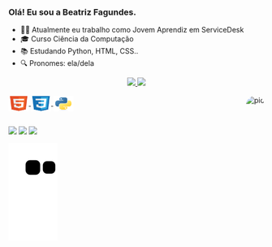 ### Olá! Eu sou a Beatriz Fagundes.


- 👩‍💻 Atualmente eu trabalho como Jovem Aprendiz em ServiceDesk
- 🎓 Curso Ciência da Computação
- 📚 Estudando Python, HTML, CSS..
- 🔍 Pronomes: ela/dela

<div align="center">
  <a href="https://github.com/BeatrizFag">
  <img height="160em" src="https://github-readme-stats.vercel.app/api?username=BeatrizFag&show_icons=true&theme=slateorange&include_all_commits=true&count_private=true"/>
  <img height="100em" src="https://github-readme-stats.vercel.app/api/top-langs/?username=BeatrizFag&layout=compact&langs_count=7&theme=slateorange"/>
</div>
  
<div style="display: inline_block"><br>
  <img align="center" alt="HTML" height="30" width="40" src="https://raw.githubusercontent.com/devicons/devicon/master/icons/html5/html5-original.svg">
  <img align="center" alt="CSS" height="30" width="40" src="https://raw.githubusercontent.com/devicons/devicon/master/icons/css3/css3-original.svg">
  <img align="center" alt="Python" height="30" width="40" src="https://raw.githubusercontent.com/devicons/devicon/master/icons/python/python-original.svg">
  <img align="right" alt="pic" height="150" style="border-radius:50px;" src="https://media.discordapp.net/attachments/1022272085931864148/1022272164684120094/Captura_de_Tela_2022-09-21_as_19.23.39.png">
</div>

 ##
<div>
  <a href="https://instagram.com/beatrizsfag" target="_blank"><img src="https://img.shields.io/badge/-Instagram-%23E4405F?style=for-the-badge&logo=instagram&logoColor=white" target="_blank"></a>
  <a href = "mailto:fagundesbeatrizas@gmail.com"><img src="https://img.shields.io/badge/-Gmail-%23333?style=for-the-badge&logo=gmail&logoColor=white" target="_blank"></a>
  <a href="https://www.linkedin.com/in/beatriz-fagundess/" target="_blank"><img src="https://img.shields.io/badge/-LinkedIn-%230077B5?style=for-the-badge&logo=linkedin&logoColor=white" target="_blank"></a> 
  
   ![Snake animation](https://github.com/BeatrizFag/BeatrizFag/blob/output/github-contribution-grid-snake.svg)
  
 </div>
